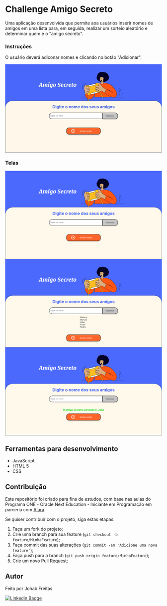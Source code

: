 # Challenge Amigo Secreto
Uma aplicação desenvolvida que permite aoa usuários inserir nomes de amigos em uma lista para, em seguida, realizar um sorteio aleatório e determinar quem é o "amigo secreto".

### Instruções
O usuário deverá adiconar nomes e clicando no botão "Adicionar".
<div style="display: flex;" aling="center">
	<img src="img/apresentacao.gif" alt="Apresentacao" style="width:100%;">
</div>

### Telas
<div style="display: flex;" aling="center">
	<img src="img/tela1.png" alt="Tela 1" style="width: 100%;">
</div>

<div style="display: flex;" aling="center">
	<img src="img/tela2.png" alt="Tela 2" style="width: 100%;">
</div>

<div style="display: flex;" aling="center">
	<img src="img/tela3.png" alt="Tela 3" style="width: 100%;">
</div>

## Ferramentas para desenvolvimento
- JavaScript
- HTML 5
- CSS

## Contribuição
Este repositório foi criado para fins de estudos, com base nas aulas do Programa ONE - Oracle Next Education -  Iniciante em Programação em parceria com [Alura](https://cursos.alura.com.br/).

Se quiser contribuir com o projeto, siga estas etapas:

1. Faça um fork do projeto;
2. Crie uma branch para sua feature (`git checkout -b feature/MinhaFeature`);
3. Faça commit das suas alterações (`git commit -am 'Adicione uma nova feature'`);
4. Faça push para a branch (`git push origin feature/MinhaFeature`);
5. Crie um novo Pull Request;

## Autor
Feito por Johab Freitas

[![Linkedin Badge](https://img.shields.io/badge/-Johab-blue?style=flat-square&logo=Linkedin&logoColor=white&link=https://www.linkedin.com/in/johabfreitas/)](https://www.linkedin.com/in/johabfreitas/)